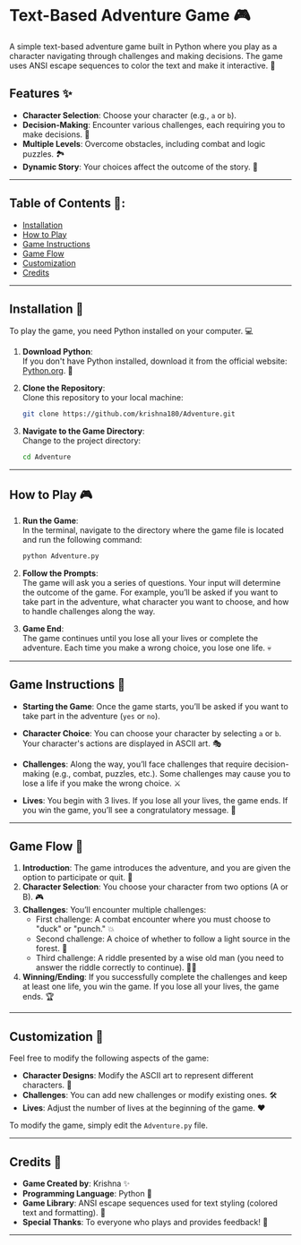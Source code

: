 # Text-Based Adventure Game 🎮

A simple text-based adventure game built in Python where you play as a character navigating through challenges and making decisions. The game uses ANSI escape sequences to color the text and make it interactive. 🌈

## Features ✨
- **Character Selection**: Choose your character (e.g., `a` or `b`).
- **Decision-Making**: Encounter various challenges, each requiring you to make decisions. 🤔
- **Multiple Levels**: Overcome obstacles, including combat and logic puzzles. 🏞️
- **Dynamic Story**: Your choices affect the outcome of the story. 📜

---

## Table of Contents 📑:
- [Installation](#installation)
- [How to Play](#how-to-play)
- [Game Instructions](#game-instructions)
- [Game Flow](#game-flow)
- [Customization](#customization)
- [Credits](#credits)

---

## Installation 🚀

To play the game, you need Python installed on your computer. 💻

1. **Download Python**:  
   If you don't have Python installed, download it from the official website: [Python.org](https://www.python.org/downloads/). 🐍

2. **Clone the Repository**:  
   Clone this repository to your local machine:
   ```bash
   git clone https://github.com/krishna180/Adventure.git
   ```

3. **Navigate to the Game Directory**:  
   Change to the project directory:
   ```bash
   cd Adventure
   ```

---

## How to Play 🎮

1. **Run the Game**:  
   In the terminal, navigate to the directory where the game file is located and run the following command:
   ```bash
   python Adventure.py
   ```

2. **Follow the Prompts**:  
   The game will ask you a series of questions. Your input will determine the outcome of the game. For example, you’ll be asked if you want to take part in the adventure, what character you want to choose, and how to handle challenges along the way.

3. **Game End**:  
   The game continues until you lose all your lives or complete the adventure. Each time you make a wrong choice, you lose one life. 💀

---

## Game Instructions 📜

- **Starting the Game**: Once the game starts, you’ll be asked if you want to take part in the adventure (`yes` or `no`).
  
- **Character Choice**: You can choose your character by selecting `a` or `b`. Your character's actions are displayed in ASCII art. 🎭
  
- **Challenges**: Along the way, you’ll face challenges that require decision-making (e.g., combat, puzzles, etc.). Some challenges may cause you to lose a life if you make the wrong choice. ⚔️

- **Lives**: You begin with 3 lives. If you lose all your lives, the game ends. If you win the game, you’ll see a congratulatory message. 🎉

---

## Game Flow 🌟

1. **Introduction**: The game introduces the adventure, and you are given the option to participate or quit. 🏁
2. **Character Selection**: You choose your character from two options (A or B). 🎮
3. **Challenges**: You’ll encounter multiple challenges:
    - First challenge: A combat encounter where you must choose to "duck" or "punch." 💥
    - Second challenge: A choice of whether to follow a light source in the forest. 🌲
    - Third challenge: A riddle presented by a wise old man (you need to answer the riddle correctly to continue). 🧙‍♂️
4. **Winning/Ending**: If you successfully complete the challenges and keep at least one life, you win the game. If you lose all your lives, the game ends. 🏆

---

## Customization 🔧

Feel free to modify the following aspects of the game:

- **Character Designs**: Modify the ASCII art to represent different characters. 🎨
- **Challenges**: You can add new challenges or modify existing ones. 🛠️
- **Lives**: Adjust the number of lives at the beginning of the game. ❤️

To modify the game, simply edit the `Adventure.py` file.

---

## Credits 🏅

- **Game Created by**: Krishna ✨
- **Programming Language**: Python 🐍
- **Game Library**: ANSI escape sequences used for text styling (colored text and formatting). 🌈
- **Special Thanks**: To everyone who plays and provides feedback! 💬

---

